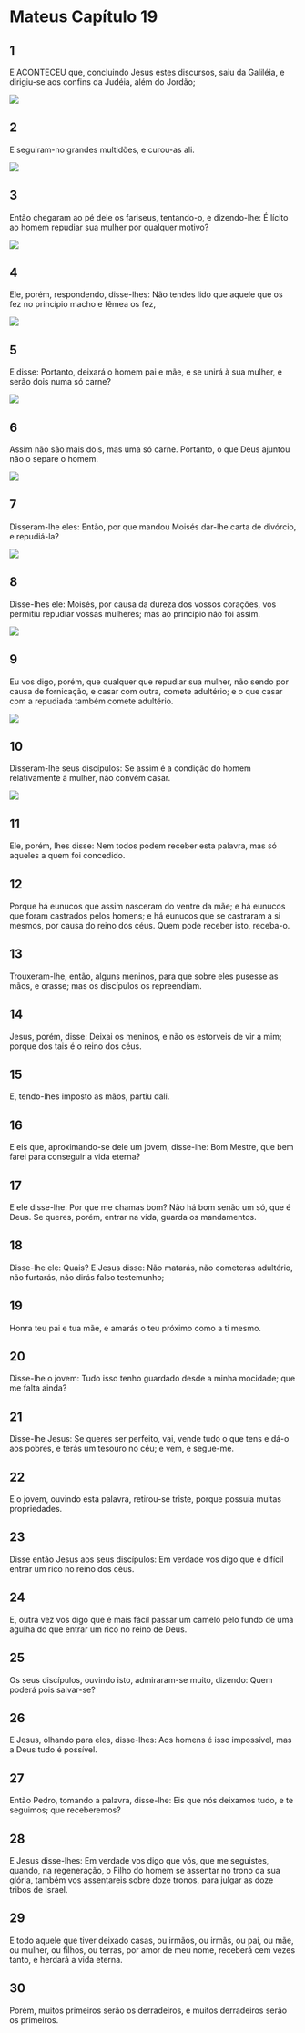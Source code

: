 # Mateus Capítulo 19

## 1
E ACONTECEU que, concluindo Jesus estes discursos, saiu da Galiléia, e dirigiu-se aos confins da Judéia, além do Jordão;

![](../.img/Mt/19/1-0.jpg)

## 2
E seguiram-no grandes multidões, e curou-as ali.

![](../.img/Mt/19/2-0.jpg)

## 3
Então chegaram ao pé dele os fariseus, tentando-o, e dizendo-lhe: É lícito ao homem repudiar sua mulher por qualquer motivo?

![](../.img/Mt/19/3-0.jpg)

## 4
Ele, porém, respondendo, disse-lhes: Não tendes lido que aquele que os fez no princípio macho e fêmea os fez,

![](../.img/Mt/19/4-0.jpg)

## 5
E disse: Portanto, deixará o homem pai e mãe, e se unirá à sua mulher, e serão dois numa só carne?

![](../.img/Mt/19/5-0.jpg)

## 6
Assim não são mais dois, mas uma só carne. Portanto, o que Deus ajuntou não o separe o homem.

![](../.img/Mt/19/6-0.jpg)

## 7
Disseram-lhe eles: Então, por que mandou Moisés dar-lhe carta de divórcio, e repudiá-la?

![](../.img/Mt/19/7-0.jpg)

## 8
Disse-lhes ele: Moisés, por causa da dureza dos vossos corações, vos permitiu repudiar vossas mulheres; mas ao princípio não foi assim.

![](../.img/Mt/19/8-0.jpg)

## 9
Eu vos digo, porém, que qualquer que repudiar sua mulher, não sendo por causa de fornicação, e casar com outra, comete adultério; e o que casar com a repudiada também comete adultério.

![](../.img/Mt/19/9-0.jpg)

## 10
Disseram-lhe seus discípulos: Se assim é a condição do homem relativamente à mulher, não convém casar.

![](../.img/Mt/19/10-0.jpg)

## 11
Ele, porém, lhes disse: Nem todos podem receber esta palavra, mas só aqueles a quem foi concedido.

## 12
Porque há eunucos que assim nasceram do ventre da mãe; e há eunucos que foram castrados pelos homens; e há eunucos que se castraram a si mesmos, por causa do reino dos céus. Quem pode receber isto, receba-o.

## 13
Trouxeram-lhe, então, alguns meninos, para que sobre eles pusesse as mãos, e orasse; mas os discípulos os repreendiam.

## 14
Jesus, porém, disse: Deixai os meninos, e não os estorveis de vir a mim; porque dos tais é o reino dos céus.

## 15
E, tendo-lhes imposto as mãos, partiu dali.

## 16
E eis que, aproximando-se dele um jovem, disse-lhe: Bom Mestre, que bem farei para conseguir a vida eterna?

## 17
E ele disse-lhe: Por que me chamas bom? Não há bom senão um só, que é Deus. Se queres, porém, entrar na vida, guarda os mandamentos.

## 18
Disse-lhe ele: Quais? E Jesus disse: Não matarás, não cometerás adultério, não furtarás, não dirás falso testemunho;

## 19
Honra teu pai e tua mãe, e amarás o teu próximo como a ti mesmo.

## 20
Disse-lhe o jovem: Tudo isso tenho guardado desde a minha mocidade; que me falta ainda?

## 21
Disse-lhe Jesus: Se queres ser perfeito, vai, vende tudo o que tens e dá-o aos pobres, e terás um tesouro no céu; e vem, e segue-me.

## 22
E o jovem, ouvindo esta palavra, retirou-se triste, porque possuía muitas propriedades.

## 23
Disse então Jesus aos seus discípulos: Em verdade vos digo que é difícil entrar um rico no reino dos céus.

## 24
E, outra vez vos digo que é mais fácil passar um camelo pelo fundo de uma agulha do que entrar um rico no reino de Deus.

## 25
Os seus discípulos, ouvindo isto, admiraram-se muito, dizendo: Quem poderá pois salvar-se?

## 26
E Jesus, olhando para eles, disse-lhes: Aos homens é isso impossível, mas a Deus tudo é possível.

## 27
Então Pedro, tomando a palavra, disse-lhe: Eis que nós deixamos tudo, e te seguimos; que receberemos?

## 28
E Jesus disse-lhes: Em verdade vos digo que vós, que me seguistes, quando, na regeneração, o Filho do homem se assentar no trono da sua glória, também vos assentareis sobre doze tronos, para julgar as doze tribos de Israel.

## 29
E todo aquele que tiver deixado casas, ou irmãos, ou irmãs, ou pai, ou mãe, ou mulher, ou filhos, ou terras, por amor de meu nome, receberá cem vezes tanto, e herdará a vida eterna.

## 30
Porém, muitos primeiros serão os derradeiros, e muitos derradeiros serão os primeiros.

